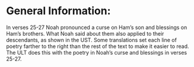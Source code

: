 # General Information:

In verses 25-27 Noah pronounced a curse on Ham’s son and blessings on Ham’s brothers. What Noah said about them also applied to their descendants, as shown in the UST. Some translations set each line of poetry farther to the right than the rest of the text to make it easier to read. The ULT does this with the poetry in Noah’s curse and blessings in verses 25-27.